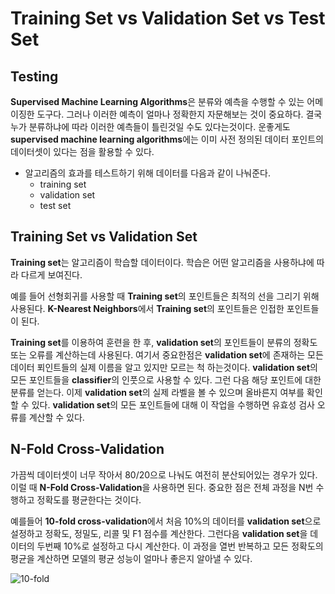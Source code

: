 # Training Set vs Validation Set vs Test Set

## Testing

**Supervised Machine Learning Algorithms**은 분류와 예측을 수행할 수 있는 어메이징한 도구다. 그러나 이러한 예측이 얼마나 정확한지 자문해보는 것이 중요하다. 결국 누가 분류하냐에 따라 이러한 예측들이 틀린것일 수도 있다는것이다. 운좋게도 **supervised machine learning algorithms**에는 이미 사전 정의된 데이터 포인트의 데이터셋이 있다는 점을 활용할 수 있다.

- 알고리즘의 효과를 테스트하기 위해 데이터를 다음과 같이 나눠준다.
  - training set
  - validation set
  - test set

## Training Set vs Validation Set

**Training set**는 알고리즘이 학습할 데이터이다. 학습은 어떤 알고리즘을 사용하냐에 따라 다르게 보여진다.

예를 들어 선형회귀를 사용할 때 **Training set**의 포인트들은 최적의 선을 그리기 위해 사용된다.
**K-Nearest Neighbors**에서 **Training set**의 포인트들은 인접한 포인트들이 된다.

**Training set**를 이용하여 훈련을 한 후, **validation set**의 포인트들이 분류의 정확도 또는 오류를 계산하는데 사용된다. 여기서 중요한점은 **validation set**에 존재하는 모든 데이터 푀인트들의 실제 이름을 알고 있지만 모르는 척 하는것이다. **validation set**의 모든 포인트들을 **classifier**의 인풋으로 사용할 수 있다. 그런 다음 해당 포인트에 대한 분류를 얻는다. 이제 **validation set**의 실제 라벨을 볼 수 있으며 올바른지 여부를 확인할 수 있다. **validation set**의 모든 포인트들에 대해 이 작업을 수행하면 유효성 검사 오류를 계산할 수 있다.

## N-Fold Cross-Validation

가끔씩 데이터셋이 너무 작아서 80/20으로 나눠도 여전히 분산되어있는 경우가 있다. 이럴 때 **N-Fold Cross-Validation**을 사용하면 된다. 중요한 점은 전체 과정을 N번 수행하고 정확도를 평균한다는 것이다.

예를들어 **10-fold cross-validation**에서 처음 10%의 데이터를 **validation set**으로 설정하고 정확도, 정밀도, 리콜 및 F1 점수를 계산한다. 그런다음 **validation set**을 데이터의 두번째 10%로 설정하고 다시 계산한다. 이 과정을 열번 반복하고 모든 정확도의 평균을 계산하면 모델의 평균 성능이 얼마나 좋은지 알아낼 수 있다.

![10-fold](https://s3.amazonaws.com/codecademy-content/programs/data-science-path/cross_validation.svg)
